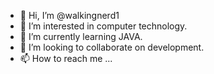 - 👋 Hi, I’m @walkingnerd1
- 👀 I’m interested in computer technology.
- 🌱 I’m currently learning JAVA.
- 💞️ I’m looking to collaborate on development.
- 📫 How to reach me ...

<!---
walkingnerd1/walkingnerd1 is a ✨ special ✨ repository because its `README.md` (this file) appears on your GitHub profile.
You can click the Preview link to take a look at your changes.
--->
